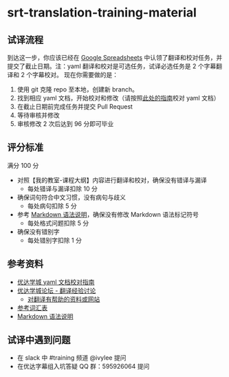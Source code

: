 # srt-translation-training-material

## 试译流程

到达这一步，你应该已经在 [Google Spreadsheets](https://docs.google.com/spreadsheets/d/1X2D_P4K9YJq6b189vztqHUPDmzsKYvEBW0HiYier8kY/edit?usp=sharing) 中认领了翻译和校对任务，并提交了截止日期。注：yaml 翻译和校对是可选任务，试译必选任务是 2 个字幕翻译和 2 个字幕校对。
现在你需要做的是：

1. 使用 git 克隆 repo 至本地，创建新 branch。
2. 找到相应 yaml 文档，开始校对和修改（请按照[此处的指南](https://gdgdocs.org/document/d/1UrAfW1EY3eaFh4b8LMevqpXL-BR-uuhEiX_fc-FOPLs/pub?embedded=true)校对 yaml 文档）
3. 在截止日期前完成任务并提交 Pull Request
4. 等待审核并修改
5. 审核修改 2 次后达到 96 分即可毕业


## 评分标准
满分 100 分


- 对照【我的教室-课程大纲】内容进行翻译和校对，确保没有错译与漏译
  - 每处错译与漏译扣除 10 分
- 确保词句符合中文习惯，没有病句与歧义
  - 每处病句扣除 5 分
- 参考 [Markdown 语法说明](http://wowubuntu.com/markdown/)，确保没有修改 Markdown 语法标记符号
  - 每处格式问题扣除 5 分
- 确保没有错别字
  - 每处错别字扣除 1 分



## 参考资料

- [优达学城 yaml 文档校对指南](https://gdgdocs.org/document/d/1UrAfW1EY3eaFh4b8LMevqpXL-BR-uuhEiX_fc-FOPLs/pub?embedded=true)
- [优达学城论坛 - 翻译经验讨论](https://discussions.youdaxue.com/c/translation/69-category)
  - [对翻译有帮助的资料或网站](https://discussions.youdaxue.com/t/topic/3007)
- [参考词汇表](https://docs.google.com/spreadsheets/d/1u5Nf9IEqfRR2EI4Q695KhH4dySIr9yF6rP2lTGrZKjg/edit?usp=sharing)
- [Markdown 语法说明](http://wowubuntu.com/markdown/)

## 试译中遇到问题

- 在 slack 中 #training 频道 @ivylee 提问
- 在优达字幕组入坑答疑 QQ 群：595926064 提问